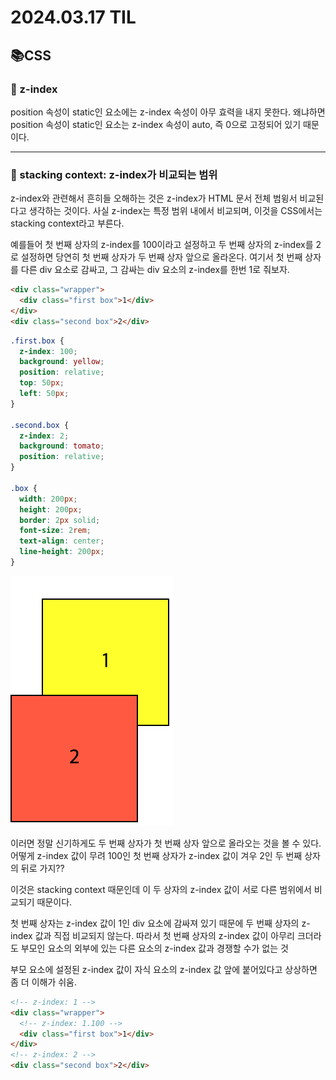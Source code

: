 # 2024.03.17 TIL

## 📚CSS

### 🚨 z-index

position 속성이 static인 요소에는 z-index 속성이 아무 효력을 내지 못한다. 왜냐하면 position 속성이 static인 요소는 z-index 속성이 auto, 즉 0으로 고정되어 있기 때문이다.

---

### 🚨 stacking context: z-index가 비교되는 범위

z-index와 관련해서 흔히들 오해하는 것은 z-index가 HTML 문서 전체 범윙서 비교된다고 생각하는 것이다. 사실 z-index는 특정 범위 내에서 비교되며, 이것을 CSS에서는 stacking context라고 부른다.

예를들어 첫 번째 상자의 z-index를 100이라고 설정하고 두 번째 상자의 z-index를 2로 설정하면 당연히 첫 번째 상자가 두 번째 상자 앞으로 올라온다. 여기서 첫 번째 상자를 다른 div 요소로 감싸고, 그 감싸는 div 요소의 z-index를 한번 1로 줘보자.

```html
<div class="wrapper">
  <div class="first box">1</div>
</div>
<div class="second box">2</div>
```

```css
.first.box {
  z-index: 100;
  background: yellow;
  position: relative;
  top: 50px;
  left: 50px;
}

.second.box {
  z-index: 2;
  background: tomato;
  position: relative;
}

.box {
  width: 200px;
  height: 200px;
  border: 2px solid;
  font-size: 2rem;
  text-align: center;
  line-height: 200px;
}
```

![alt text](./img/image62.png)

이러면 정말 신기하게도 두 번째 상자가 첫 번째 상자 앞으로 올라오는 것을 볼 수 있다. 어떻게 z-index 값이 무려 100인 첫 번째 상자가 z-index 값이 겨우 2인 두 번째 상자의 뒤로 가지??

이것은 stacking context 때문인데 이 두 상자의 z-index 값이 서로 다른 범위에서 비교되기 때문이다.

첫 번째 상자는 z-index 값이 1인 div 요소에 감싸져 있기 때문에 두 번째 상자의 z-index 값과 직접 비교되지 않는다. 따라서 첫 번째 상자의 z-index 값이 아무리 크더라도 부모인 요소의 외부에 있는 다른 요소의 z-index 값과 경쟁할 수가 없는 것

부모 요소에 설정된 z-index 값이 자식 요소의 z-index 값 앞에 붙어있다고 상상하면 좀 더 이해가 쉬움.

```html
<!-- z-index: 1 -->
<div class="wrapper">
  <!-- z-index: 1.100 -->
  <div class="first box">1</div>
</div>
<!-- z-index: 2 -->
<div class="second box">2</div>
```
